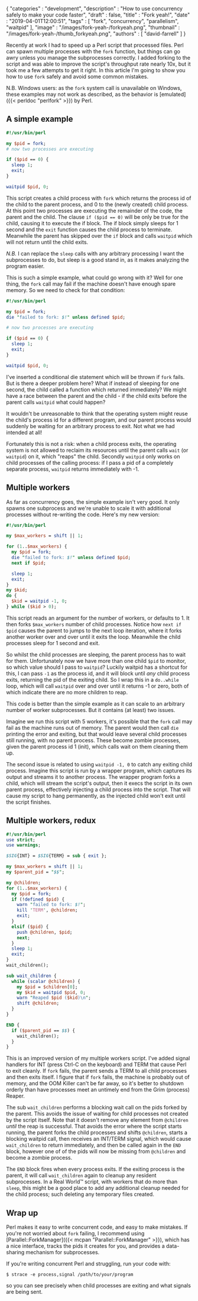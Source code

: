 {
   "categories" : "development",
   "description" : "How to use concurrency safely to make your code faster",
   "draft" : false,
   "title" : "Fork yeah!",
   "date" : "2019-04-01T12:00:51",
   "tags" : [
      "fork",
      "concurrency",
      "parallelism",
      "waitpid"
   ],
   "image" : "/images/fork-yeah-/forkyeah.png",
   "thumbnail" : "/images/fork-yeah-/thumb_forkyeah.png",
   "authors" : [
      "david-farrell"
   ]
}

Recently at work I had to speed up a Perl script that processed files. Perl can spawn multiple processes with the `fork` function, but things can go awry unless you manage the subprocesses correctly. I added forking to the script and was able to improve the script's throughput rate nearly 10x, but it took me a few attempts to get it right. In this article I'm going to show you how to use `fork` safely and avoid some common mistakes.

N.B. Windows users: as the `fork` system call is unavailable on Windows, these examples may not work as described, as the behavior is [emulated]({{< perldoc "perlfork" >}}) by Perl.

A simple example
----------------
```perl
#!/usr/bin/perl

my $pid = fork;
# now two processes are executing

if ($pid == 0) {
  sleep 1;
  exit;
}

waitpid $pid, 0;
```

This script creates a child process with `fork` which returns the process id of the child to the parent process, and 0 to the (newly created) child process. At this point two processes are executing the remainder of the code, the parent and the child. The clause `if ($pid == 0)` will be only be true for the child, causing it to execute the if block. The if block simply sleeps for 1 second and the `exit` function causes the child process to terminate. Meanwhile the parent has skipped over the `if` block and calls `waitpid` which will not return until the child exits.

*N.B.* I can replace the `sleep` calls with any arbitrary processing I want the subprocesses to do, but sleep is a good stand in, as it makes analyzing the program easier.

This is such a simple example, what could go wrong with it? Well for one thing, the `fork` call may fail if the machine doesn't have enough spare memory. So we need to check for that condition:

```perl
#!/usr/bin/perl

my $pid = fork;
die "failed to fork: $!" unless defined $pid;

# now two processes are executing

if ($pid == 0) {
  sleep 1;
  exit;
}

waitpid $pid, 0;
```

I've inserted a conditional die statement which will be thrown if `fork` fails. But is there a deeper problem here? What if instead of sleeping for one second, the child called a function which returned immediately? We might have a race between the parent and the child - if the child exits before the parent calls `waitpid` what could happen?

It wouldn't be unreasonable to think that the operating system might reuse the child's process id for a different program, and our parent process would suddenly be waiting for an arbitrary process to exit. Not what we had intended at all!

Fortunately this is not a risk: when a child process exits, the operating system is not allowed to reclaim its resources until the parent calls `wait` (or `waitpid`) on it, which "reaps" the child. Secondly `waitpid` only works on child processes of the calling process: if I pass a pid of a completely separate process, `waitpid` returns immediately with -1.

Multiple workers
----------------
As far as concurrency goes, the simple example isn't very good. It only spawns one subprocess and we're unable to scale it with additional processes without re-writing the code. Here's my new version:

```perl
#!/usr/bin/perl

my $max_workers = shift || 1;

for (1..$max_workers) {
  my $pid = fork;
  die "failed to fork: $!" unless defined $pid;
  next if $pid;

  sleep 1;
  exit;
}
my $kid;
do {
  $kid = waitpid -1, 0;
} while ($kid > 0);
```

This script reads an argument for the number of workers, or defaults to 1. It then forks `$max_workers` number of child processes. Notice how `next if $pid` causes the parent to jumps to the next loop iteration, where it forks another worker over and over until it exits the loop. Meanwhile the child processes sleep for 1 second and exit.

So whilst the child processes are sleeping, the parent process has to wait for them. Unfortunately now we have more than one child `$pid` to monitor, so which value should I pass to `waitpid`? Luckily waitpid has a shortcut for this, I can pass `-1` as the process id, and it will block until *any* child process exits, returning the pid of the exiting child. So I wrap this in a `do..while` loop, which will call `waitpid` over and over until it returns -1 or zero, both of which indicate there are no more children to reap.

This code is better than the simple example as it can scale to an arbitrary number of worker subprocesses. But it contains (at least) two issues.

Imagine we run this script with 5 workers, it's possible that the `fork` call may fail as the machine runs out of memory. The parent would then call `die` printing the error and exiting, but that would leave several child processes still running, with no parent process. These become zombie processes, given the parent process id 1 (init), which calls wait on them cleaning them up.

The second issue is related to using `waitpid -1, 0` to catch any exiting child process. Imagine this script is run by a wrapper program, which captures its output and streams it to another process. The wrapper program forks a child, which will stream the script's output, then it execs the script in its own parent process, effectively injecting a child process into the script. That will cause my script to hang permanently, as the injected child won't exit until the script finishes.

Multiple workers, redux
-----------------------
```perl
#!/usr/bin/perl
use strict;
use warnings;

$SIG{INT} = $SIG{TERM} = sub { exit };

my $max_workers = shift || 1;
my $parent_pid = "$$";

my @children;
for (1..$max_workers) {
  my $pid = fork;
  if (!defined $pid) {
    warn "failed to fork: $!";
    kill 'TERM', @children;
    exit;
  }
  elsif ($pid) {
    push @children, $pid;
    next;
  }
  sleep 1;
  exit;
}
wait_children();

sub wait_children {
  while (scalar @children) {
    my $pid = $children[0];
    my $kid = waitpid $pid, 0;
    warn "Reaped $pid ($kid)\n";
    shift @children;
  }
}

END {
  if ($parent_pid == $$) {
    wait_children();
  }
}
```

This is an improved version of my multiple workers script. I've added signal handlers for INT (press Ctrl-C on the keyboard) and TERM that cause Perl to exit cleanly. If `fork` fails, the parent sends a TERM to all child processes and then exits itself. I figure that if `fork` fails, the machine is probably out of memory, and the OOM Killer can't be far away, so it's better to shutdown orderly than have processes meet an untimely end from the Grim (process) Reaper.

The sub `wait_children` performs a blocking wait call on the pids forked by the parent. This avoids the issue of waiting for child processes not created by the script itself. Note that it doesn't remove any element from `@children` _until_ the reap is successful. That avoids the error where the script starts running, the parent forks the child processes and shifts `@children`, starts a blocking waitpid call, then receives an INT/TERM signal, which would cause `wait_children` to return immediately, and then be called again in the `END` block, however one of of the pids will now be missing from `@children` and become a zombie process.

The `END` block fires when every process exits. If the exiting process is the parent, it will call `wait_children` again to cleanup any resident subprocesses. In a Real World™ script, with workers that do more than `sleep`, this might be a good place to add any additional cleanup needed for the child process; such deleting any temporary files created.

Wrap up
-------
Perl makes it easy to write concurrent code, and easy to make mistakes. If you're not worried about `fork` failing, I recommend using [Parallel::ForkManager]({{< mcpan "Parallel::ForkManager" >}}), which has a nice interface, tracks the pids it creates for you, and provides a data-sharing mechanism for subprocesses.

If you're writing concurrent Perl and struggling, run your code with:

    $ strace -e process,signal /path/to/your/program

so you can see precisely when child processes are exiting and what signals are being sent.
